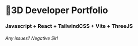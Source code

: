 # 🚀3D Developer Portfolio

### Javascript + React + TailwindCSS + Vite + ThreeJS
###### Any issues? Negative Sir!
